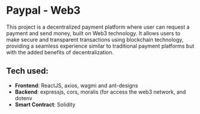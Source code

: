 # Paypal - Web3

This project is a decentralized payment platform where user can request a payment and send money, built on Web3 technology. It allows users to make secure and transparent transactions using blockchain technology, providing a seamless experience similar to traditional payment platforms but with the added benefits of decentralization.

## Tech used:
- **Frontend**: ReactJS, axios, wagmi and ant-designs
- **Backend**: expressjs, cors, moralis (for access the web3 network, and dotenv
- **Smart Contract**: Solidity 



